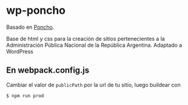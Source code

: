 # wp-poncho
Basado en [Poncho](https://github.com/matudelatower/wp-poncho).

Base de html y css para la creación de sitios pertenecientes a la Administración Pública Nacional de la República Argentina. Adaptado a WordPress

## En webpack.config.js

Cambiar el valor de `publicPath` por la url de tu sitio, luego buildear con 

`$ npm run prod` 